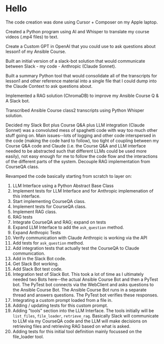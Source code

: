 # Hello

The code creation was done using Cursor + Composer on my Apple laptop.

Created a Python program using AI and Whisper to translate my course videos (.mp4 files) to text.

Create a Custom GPT in OpenAI that you could use to ask questions about lesson1 of my Ansible Course.

Built an initial version of a slack-bot solution that would communicate between Slack - my code - Anthropic (Claude Sonnet).

Built a summary Python tool that would consolidate all of the transcripts for lesson1 and other reference material into a single file that I could dump into the Claude Context to ask questions about.

Implemented a RAG solution (ChromaDB) to improve my Ansible Course Q & A Slack bot.

Transcribed Ansible Course class2 transcripts using Python Whisper solution.

Decided my Slack Bot plus Course Q&A plus LLM integration (Claude Sonnet) was a convoluted mess of spaghetti code with way too much other stuff going on. Main issues--lots of logging and other code interspersed in the code (making the code hard to follow), too tight of coupling between my Course Q&A code and Claude (i.e. the Course Q&A and LLM interface needed to be abstracted such that different LLMs could be used more easily), not easy enough for me to follow the code flow and the interactions of the different parts of the system. Decouple RAG implementation from CourseQA class.

Revamped the code basically starting from scratch to layer on: 
1. LLM Interface using a Python Abstract Base Class
2. Implement tests for LLM Interface and for Anthropic implemenation of this interface.
3. Start implementing CourseQA class.
4. Implement tests for CourseQA class.
5. Implement RAG class.
6. RAG tests
7. Integrate CourseQA and RAG; expand on tests
8. Expand LLM Interface to add the `ask_question` method.
9. Expand Anthropic Tests
10. Verify communication with Claude Anthropic is working via the API
11. Add tests for `ask_question` method.
12. Add integration tests that actually test the CourseQA to Claude communication.
13. Add in the Slack Bot code.
14. Get Slack Bot working.
15. Add Slack Bot test code.
16. Integration test of Slack Bot. This took a lot of time as I ultimately needed two Bots here--the actual Ansible Course Bot and then a PyTest bot. The PyTest bot connects via the WebClient and asks questions to the Ansible Course Bot. The Ansible Course Bot runs in a separate thread and answers questions. The PyTest bot verifies these responses.
17. Integrating a custom prompt loaded from a file in.
18. Adding / updating tests for this custom prompt.
19. Adding "tools" section into the LLM Interface. The tools initially will be `list_files`, `file_loader`, `retrieve_rag`. Basically Slack will communicate to LLM via my CourseQA code and the LLM will make decisions on retrieving files and retrieving RAG based on what is asked.
20. Adding tests for this initial tool definition mainly focussed on the file_loader tool.

